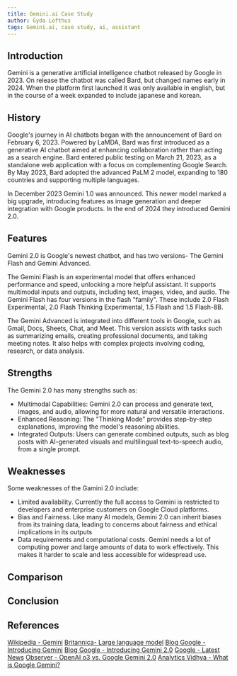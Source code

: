 ```yaml
---
title: Gemini.ai Case Study
author: Gyda Lofthus
tags: Gemini.ai, case study, ai, assistant
---
```


## Introduction

Gemini is a generative artificial intelligence chatbot released by Google in 2023. On release the chatbot was called Bard, but changed names early in 2024. When the platform first launched it was only available in english, but in the course of a week expanded to include japanese and korean.

## History

Google's journey in AI chatbots began with the announcement of Bard on February 6, 2023. Powered by LaMDA, Bard was first introduced as a generative AI chatbot aimed at enhancing collaboration rather than acting as a search engine. Bard entered public testing on March 21, 2023, as a standalone web application with a focus on complementing Google Search. By May 2023, Bard adopted the advanced PaLM 2 model, expanding to 180 countries and supporting multiple languages.

In December 2023 Gemini 1.0 was announced. This newer model marked a big upgrade, introducing features as image generation and deeper integration with Google products. In the end of 2024 they introduced Gemini 2.0.

## Features

Gemini 2.0 is Google's newest chatbot, and has two versions- The Gemini Flash and Gemini Advanced.

The Gemini Flash is an experimental model that offers enhanced performance and speed, unlocking a more helpful assistant. It supports multimodal inputs and outputs, including text, images, video, and audio. The Gemini Flash has four versions in the flash "family". These include 2.0 Flash Experimental, 2.0 Flash Thinking Experimental, 1.5 Flash and 1.5 Flash-8B.

The Gemini Advanced is integrated into different tools in Google, such as Gmail, Docs, Sheets, Chat, and Meet. This version assists with tasks such as summarizing emails, creating professional documents, and taking meeting notes. It also helps with complex projects involving coding, research, or data analysis.

## Strengths

The Gemini 2.0 has many strengths such as:

- Multimodal Capabilities: Gemini 2.0 can process and generate text, images, and audio, allowing for more natural and versatile interactions.
- Enhanced Reasoning: The "Thinking Mode" provides step-by-step explanations, improving the model's reasoning abilities.
- Integrated Outputs: Users can generate combined outputs, such as blog posts with AI-generated visuals and multilingual text-to-speech audio, from a single prompt.

## Weaknesses

Some weaknesses of the Gamini 2.0 include:

- Limited availability. Currently the full access to Gemini is restricted to developers and enterprise customers on Google Cloud platforms.
- Bias and Fairness. Like many AI models, Gemini 2.0 can inherit biases from its training data, leading to concerns about fairness and ethical implications in its outputs
- Data requirements and computational costs. Gemini needs a lot of computing power and large amounts of data to work effectively. This makes it harder to scale and less accessible for widespread use.

## Comparison

## Conclusion

## References

[Wikipedia - Gemini](<https://en.wikipedia.org/wiki/Gemini_(chatbot)#History>)
[Britannica- Large language model](https://www.britannica.com/topic/large-language-model)
[Blog Google - Introducing Gemini](https://blog.google/technology/ai/google-gemini-ai/?utm_source=chatgpt.com#sundar-note)
[Blog Google - Introducing Gemini 2.0](https://blog.google/technology/google-deepmind/google-gemini-ai-update-december-2024/?utm_source=chatgpt.com#ceo-message)
[Google - Latest News](https://blog.google/feed/google-workspace-generative-ai-features/?utm_source=chatgpt.com)
[Observer - OpenAI o3 vs. Google Gemini 2.0](https://observer.com/2025/01/openai-google-gemini-agi/?utm_source=chatgpt.com)
[Analytics Vidhya - What is Google Gemini?](https://www.analyticsvidhya.com/blog/2023/12/what-is-google-gemini-features-usage-and-limitations/?utm_source=chatgpt.com#h-google-gemini-limitations)
